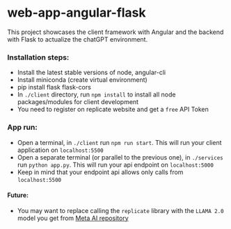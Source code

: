 # web-app-angular-flask
This project showcases the client framework with Angular and the backend with Flask to actualize the chatGPT environment.

### Installation steps:
- Install the latest stable versions of node, angular-cli
- Install miniconda (create virtual environment)
- pip install flask flask-cors
- In `./client` directory, run `npm install` to install all node packages/modules for client development
- You need to register on replicate website and get a `free` API Token

### App run:
- Open a terminal, in `./client` run `npm run start`. This will run your client application on `localhost:5500`
- Open a separate terminal (or parallel to the previous one), in `./services` run `python app.py`. This will run your api endpoint on `localhost:5000`
- Keep in mind that your endpoint api allows only calls from `localhost:5500`


#### Future:
- You may want to replace calling the `replicate` library with the `LLAMA 2.0` model you get from [Meta AI repository](https://github.com/facebookresearch/llama/blob/main/README.md?fbclid=IwAR2-1UwstL_S1EIXuxCEFExOJFFF9BRMUE7aDJHw8FCRXPcKGeic6sYM67Y#inference)
